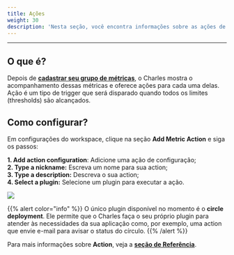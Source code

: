 ```yaml
---
title: Ações
weight: 30
description: 'Nesta seção, você encontra informações sobre as ações de métricas.'
---
```


---

## **O que é?**  

Depois de [**cadastrar seu grupo de métricas**](/pt/referência/métricas/grupo-de-métricas/), o Charles mostra o acompanhamento dessas métricas e oferece ações para cada uma delas. Ação é um tipo de trigger que será disparado quando todos os limites \(thresholds\) são alcançados.

## **Como configurar?** 

Em configurações do workspace, clique na seção **Add Metric Action** e siga os passos:

**1. Add action configuration**: Adicione uma ação de configuração;  
**2. Type a nickname:** Escreva um nome para sua action;  
**3. Type a description:** Descreva o sua action;  
**4. Select a plugin:** Selecione um plugin para executar a ação.

![](/shared/workspace_metricaction%20%282%29.gif)

{{% alert color="info" %}}
O único plugin disponível no momento é o **circle deployment**. Ele permite que o Charles faça o seu próprio plugin para atender às necessidades da sua aplicação como, por exemplo, uma action que envie e-mail para avisar o status do círculo.
{{% /alert %}}

Para mais informações sobre **Action**, veja a [**seção de Referência**](/pt/referência/métricas/ações/).
